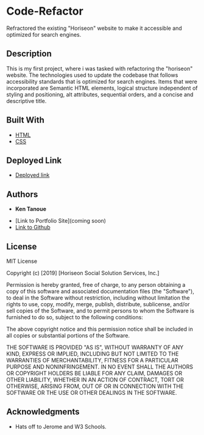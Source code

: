 # Code-Refactor

Refractored the existing "Horiseon" website to make it accessible and optimized for search engines.  

## Description

This is my first project, where i was tasked with refactoring the "horiseon" website.  The technologies used to update the codebase that follows accessibility standards that is optimized for search engines.
Items that were incorporated are Semantic HTML elements, logical structure independent of styling and positioning, alt attributes, sequential orders, and a concise and descriptive title.

## Built With

* [HTML](https://developer.mozilla.org/en-US/docs/Web/HTML)
* [CSS](https://developer.mozilla.org/en-US/docs/Web/CSS)

## Deployed Link

* [Deployed link](https://kent28808.github.io/Code-Refractor/)


## Authors

* **Ken Tanoue** 

- [Link to Portfolio Site](coming soon)
- [Link to Github](https://github.com/kent28808/)

## License

MIT License

Copyright (c) [2019] [Horiseon Social Solution Services, Inc.]

Permission is hereby granted, free of charge, to any person obtaining a copy
of this software and associated documentation files (the "Software"), to deal
in the Software without restriction, including without limitation the rights
to use, copy, modify, merge, publish, distribute, sublicense, and/or sell
copies of the Software, and to permit persons to whom the Software is
furnished to do so, subject to the following conditions:

The above copyright notice and this permission notice shall be included in all
copies or substantial portions of the Software.

THE SOFTWARE IS PROVIDED "AS IS", WITHOUT WARRANTY OF ANY KIND, EXPRESS OR
IMPLIED, INCLUDING BUT NOT LIMITED TO THE WARRANTIES OF MERCHANTABILITY,
FITNESS FOR A PARTICULAR PURPOSE AND NONINFRINGEMENT. IN NO EVENT SHALL THE
AUTHORS OR COPYRIGHT HOLDERS BE LIABLE FOR ANY CLAIM, DAMAGES OR OTHER
LIABILITY, WHETHER IN AN ACTION OF CONTRACT, TORT OR OTHERWISE, ARISING FROM,
OUT OF OR IN CONNECTION WITH THE SOFTWARE OR THE USE OR OTHER DEALINGS IN THE
SOFTWARE.

## Acknowledgments

* Hats off to Jerome and W3 Schools.
